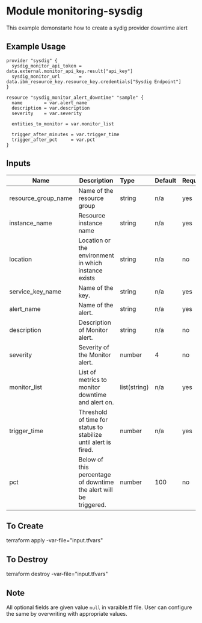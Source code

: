 # Module monitoring-sysdig

This example demonstarte how to create a sydig provider downtime alert

## Example Usage
```
provider "sysdig" {
  sysdig_monitor_api_token = data.external.monitor_api_key.result["api_key"] 
  sysdig_monitor_url       = data.ibm_resource_key.resource_key.credentials["Sysdig Endpoint"]
}

resource "sysdig_monitor_alert_downtime" "sample" {
  name        = var.alert_name
  description = var.description
  severity    = var.severity

  entities_to_monitor = var.monitor_list

  trigger_after_minutes = var.trigger_time
  trigger_after_pct     = var.pct
}

```

<!-- BEGINNING OF PRE-COMMIT-TERRAFORM DOCS HOOK -->
## Inputs


| Name                | Description                                                      | Type         | Default | Required |
|---------------------|------------------------------------------------------------------|:-------------|:------- |:---------|
| resource_group_name | Name of the resource group                                       | string       | n/a     | yes      |
| instance_name       | Resource instance name                                           | string       | n/a     | yes      |
| location            | Location or the environment in which instance exists             | string       | n/a     | no       |
| service_key_name    | Name of the key.                                                 | string       | n/a     | yes      |
| alert_name          | Name of the alert.                                               | string       | n/a     | yes      |
| description         | Description of Monitor alert.                                    | string       | n/a     | no       |
| severity            | Severity of the Monitor alert.                                   | number       | 4       | no       |
| monitor_list        | List of metrics to monitor downtime and alert on.                | list(string) | n/a     | yes      |
| trigger_time        | Threshold of time for status to stabilize until alert is fired.  | number       | n/a     | yes      |
| pct                 | Below of this percentage of downtime the alert will be triggered.| number       | 100     | no       |

## To Create

terraform apply -var-file="input.tfvars"

## To Destroy

terraform destroy -var-file="input.tfvars"

## Note

All optional fields are given value `null` in varaible.tf file. User can configure the same by overwriting with appropriate values.